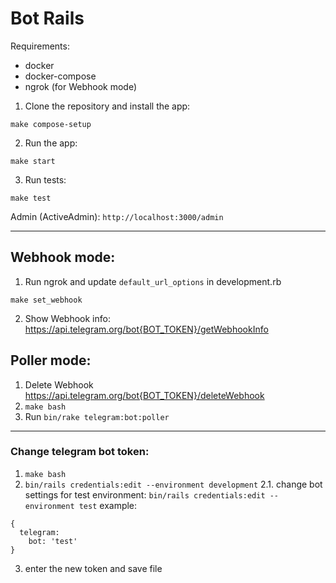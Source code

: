 # Bot Rails

Requirements:

- docker
- docker-compose
- ngrok (for Webhook mode)

1. Clone the repository and install the app:

```
make compose-setup
```

2. Run the app:

```
make start
```

3. Run tests:

```
make test
```

Admin (ActiveAdmin): `http://localhost:3000/admin`

<hr>

## Webhook mode:

1. Run ngrok and update `default_url_options` in development.rb

```
make set_webhook
```

2. Show Webhook info:
   https://api.telegram.org/bot{BOT_TOKEN}/getWebhookInfo

## Poller mode:

1. Delete Webhook
   https://api.telegram.org/bot{BOT_TOKEN}/deleteWebhook
2. `make bash`
3. Run `bin/rake telegram:bot:poller`

<hr>

### Change telegram bot token:

1. `make bash`
2. `bin/rails credentials:edit --environment development`
   2.1. change bot settings for test environment: `bin/rails credentials:edit --environment test`
   example:

```
{
  telegram:
    bot: 'test'
}
```

3. enter the new token and save file

